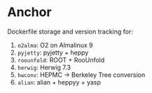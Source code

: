# Anchor

Dockerfile storage and version tracking for:
1. `o2alma`: O2 on Almalinux 9
2. `pyjetty`: pyjetty + heppy
3. `roounfold`: ROOT + RooUnfold
4. `herwig`: Herwig 7.3
5. `hwconv`: HEPMC -> Berkeley Tree conversion
6. `alian`: alian + heppyy + yasp